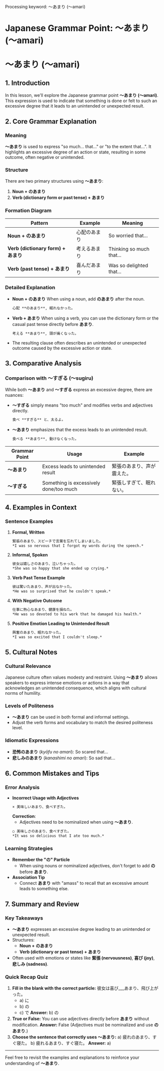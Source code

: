 Processing keyword: ～あまり (〜amari)
# Japanese Grammar Point: ～あまり (〜amari)
# ～あまり (〜amari)
## 1. Introduction
In this lesson, we'll explore the Japanese grammar point **～あまり (〜amari)**. This expression is used to indicate that something is done or felt to such an excessive degree that it leads to an unintended or unexpected result.
## 2. Core Grammar Explanation
### Meaning
**～あまり** is used to express "so much... that..." or "to the extent that...". It highlights an excessive degree of an action or state, resulting in some outcome, often negative or unintended.
### Structure
There are two primary structures using **～あまり**:
1. **Noun + のあまり**
2. **Verb (dictionary form or past tense) + あまり**
### Formation Diagram
| **Pattern**                       | **Example**        | **Meaning**                         |
|-----------------------------------|--------------------|-------------------------------------|
| **Noun + のあまり**               | 心配のあまり       | So worried that...                  |
| **Verb (dictionary form) + あまり** | 考えるあまり       | Thinking so much that...            |
| **Verb (past tense) + あまり**     | 喜んだあまり       | Was so delighted that...            |
### Detailed Explanation
- **Noun + のあまり**
  When using a noun, add **のあまり** after the noun.
  ```markdown
  心配 **のあまり**, 眠れなかった。
  ```
- **Verb + あまり**
  When using a verb, you can use the dictionary form or the casual past tense directly before **あまり**.
  ```markdown
  考える **あまり**, 頭が痛くなった。
  ```
- The resulting clause often describes an unintended or unexpected outcome caused by the excessive action or state.
## 3. Comparative Analysis
### Comparison with 〜すぎる (〜sugiru)
While both **〜あまり** and **〜すぎる** express an excessive degree, there are nuances:
- **〜すぎる** simply means "too much" and modifies verbs and adjectives directly.
  ```markdown
  食べ **すぎる** と、太るよ。
  ```
- **〜あまり** emphasizes that the excess leads to an unintended result.
  ```markdown
  食べる **あまり**, 動けなくなった。
  ```
| **Grammar Point** | **Usage**                               | **Example**                                 |
|-------------------|-----------------------------------------|---------------------------------------------|
| **〜あまり**      | Excess leads to unintended result       | 緊張のあまり、声が震えた。                 |
| **〜すぎる**      | Something is excessively done/too much  | 緊張しすぎて、眠れない。                   |
## 4. Examples in Context
### Sentence Examples
1. **Formal, Written**
   ```markdown
   緊張のあまり、スピーチで言葉を忘れてしまいました。
   *I was so nervous that I forgot my words during the speech.*
   ```
2. **Informal, Spoken**
   ```markdown
   彼女は嬉しさのあまり、泣いちゃった。
   *She was so happy that she ended up crying.*
   ```
3. **Verb Past Tense Example**
   ```markdown
   彼は驚いたあまり、声が出なかった。
   *He was so surprised that he couldn't speak.*
   ```
4. **With Negative Outcome**
   ```markdown
   仕事に熱心なあまり、健康を損ねた。
   *He was so devoted to his work that he damaged his health.*
   ```
5. **Positive Emotion Leading to Unintended Result**
   ```markdown
   興奮のあまり、眠れなかった。
   *I was so excited that I couldn't sleep.*
   ```
## 5. Cultural Notes
### Cultural Relevance
Japanese culture often values modesty and restraint. Using **～あまり** allows speakers to express intense emotions or actions in a way that acknowledges an unintended consequence, which aligns with cultural norms of humility.
### Levels of Politeness
- **～あまり** can be used in both formal and informal settings.
- Adjust the verb forms and vocabulary to match the desired politeness level.
### Idiomatic Expressions
- **恐怖のあまり** (*kyōfu no amari*): So scared that...
- **悲しみのあまり** (*kanashimi no amari*): So sad that...
## 6. Common Mistakes and Tips
### Error Analysis
- **Incorrect Usage with Adjectives**
  ```markdown
  × 美味しいあまり、食べすぎた。
  ```
  **Correction**:
  - Adjectives need to be nominalized when using **～あまり**.
  ```markdown
  ○ 美味しさのあまり、食べすぎた。
  *It was so delicious that I ate too much.*
  ```
### Learning Strategies
- **Remember the "の" Particle**
  - When using nouns or nominalized adjectives, don't forget to add **の** before **あまり**.
- **Association Tip**
  - Connect **あまり** with "amass" to recall that an excessive amount leads to something else.
## 7. Summary and Review
### Key Takeaways
- **～あまり** expresses an excessive degree leading to an unintended or unexpected result.
- Structures:
  - **Noun + のあまり**
  - **Verb (dictionary or past tense) + あまり**
- Often used with emotions or states like **緊張 (nervousness)**, **喜び (joy)**, **悲しみ (sadness)**.
### Quick Recap Quiz
1. **Fill in the blank with the correct particle:**
   彼女は喜び___あまり、飛び上がった。
   - a) に
   - b) の
   - c) で
   **Answer:** b) の
2. **True or False:**
   You can use adjectives directly before **あまり** without modification.
   **Answer:** False (Adjectives must be nominalized and use **のあまり**.)
3. **Choose the sentence that correctly uses ～あまり:**
   a) 疲れのあまり、すぐ寝た。
   b) 疲れるあまり、すぐ寝た。
   **Answer:** a)

---
Feel free to revisit the examples and explanations to reinforce your understanding of **～あまり**.
